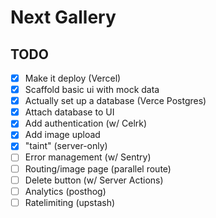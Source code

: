 # Next Gallery

## TODO

- [x] Make it deploy (Vercel)
- [x] Scaffold basic ui with mock data
- [x] Actually set up a database (Verce Postgres)
- [x] Attach database to UI
- [x] Add authentication (w/ Celrk)
- [x] Add image upload
- [x] "taint" (server-only)
- [ ] Error management (w/ Sentry)
- [ ] Routing/image page (parallel route)
- [ ] Delete button (w/ Server Actions)
- [ ] Analytics (posthog)
- [ ] Ratelimiting (upstash)
